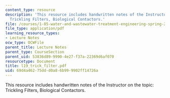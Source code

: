 ```yaml
---
content_type: resource
description: 'This resource includes handwritten notes of the Instructor on the topic:
  Trickling Filters, Biological Contactors.'
file: /courses/1-85-water-and-wastewater-treatment-engineering-spring-2006/69d4a46275ddd0a86b999902ff14726a_l19_trick_filter.pdf
file_type: application/pdf
learning_resource_types:
- Lecture Notes
ocw_type: OCWFile
parent_title: Lecture Notes
parent_type: CourseSection
parent_uid: 53836d89-9990-4e27-f37a-22369d6af070
resourcetype: Document
title: l19_trick_filter.pdf
uid: 69d4a462-75dd-d0a8-6b99-9902ff14726a
---
```

This resource includes handwritten notes of the Instructor on the topic: Trickling Filters, Biological Contactors.

